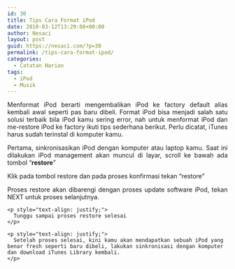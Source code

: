 ```yaml
---
id: 30
title: Tips Cara Format iPod
date: 2010-03-12T13:29:08+00:00
author: Nesaci
layout: post
guid: https://nesaci.com/?p=30
permalink: /tips-cara-format-ipod/
categories:
  - Catatan Harian
tags:
  - iPod
  - Musik
---
```

<p style="text-align: justify;">
  Menformat iPod berarti mengembalikan iPod ke factory default alias kembali awal seperti pas baru dibeli. Format iPod bisa menjadi salah satu solusi terbaik bila iPod kamu sering error, nah untuk menformat iPod dan me-restore iPod ke factory ikuti tips sederhana berikut. Perlu dicatat, iTunes harus sudah terinstal di komputer kamu.
</p>

<p style="text-align: justify;">
  Pertama, sinkronisasikan iPod dengan komputer atau laptop kamu. Saat ini dilakukan iPod management akan muncul di layar, scroll ke bawah ada tombol “<strong>restore</strong>”<!--more-->
</p>

<p style="text-align: justify;">
  <p style="text-align: justify;">
    Klik pada tombol restore dan pada proses konfirmasi tekan “restore&#8221;
  </p>
  
  <p style="text-align: justify;">
    <p style="text-align: justify;">
      Proses restore akan dibarengi dengan proses update software iPod, tekan NEXT untuk proses selanjutnya.
    </p>
    
    <p style="text-align: justify;">
      Tunggu sampai proses restore selesai
    </p>
    
    <p style="text-align: justify;">
      Setelah proses selesai, kini kamu akan mendapatkan sebuah iPod yang benar fresh seperti baru dibeli, lakukan sinkronisasi dengan komputer dan download iTunes Library kembali.
    </p>